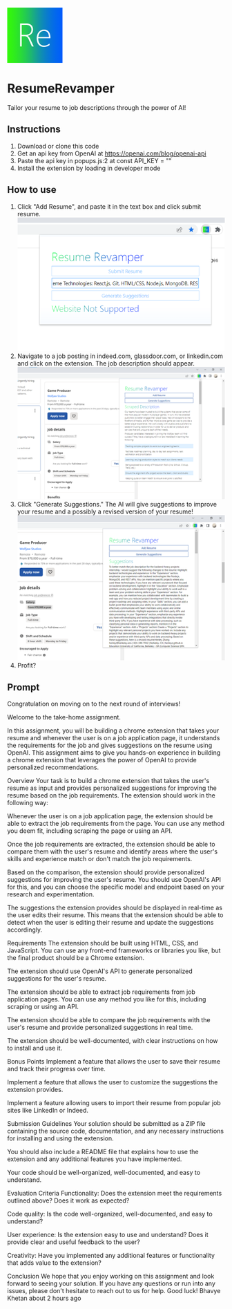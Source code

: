 ![](images/icon-128.png)
# ResumeRevamper

Tailor your resume to job descriptions through the power of AI!
## Instructions
1. Download or clone this code
2. Get an api key from OpenAI at https://openai.com/blog/openai-api
3. Paste the api key in popups.js:2 at const API_KEY = "<paste here>" 
4. Install the extension by loading in developer mode
  
 
## How to use
1. Click "Add Resume", and paste it in the text box and click submit resume.
![](screenshots/addingResume.png)
2. Navigate to a job posting in indeed.com, glassdoor.com, or linkedin.com and click on the extension. The job description should appear.
![](screenshots/gettingJobDetails.png)
3. Click "Generate Suggestions." The AI will give suggestions to improve your resume and a possibly a revised version of your resume!
![](screenshots/gettingSuggestions.png)
4. Profit?


## Prompt
  
Congratulation on moving on to the next round of interviews!

Welcome to the take-home assignment.

In this assignment, you will be building a chrome extension that takes your resume and whenever the user is on a job application page, it understands the requirements for the job and gives suggestions on the resume using OpenAI. This assignment aims to give you hands-on experience in building a chrome extension that leverages the power of OpenAI to provide personalized recommendations.

Overview
Your task is to build a chrome extension that takes the user's resume as input and provides personalized suggestions for improving the resume based on the job requirements. The extension should work in the following way:

Whenever the user is on a job application page, the extension should be able to extract the job requirements from the page. You can use any method you deem fit, including scraping the page or using an API.

Once the job requirements are extracted, the extension should be able to compare them with the user's resume and identify areas where the user's skills and experience match or don't match the job requirements.

Based on the comparison, the extension should provide personalized suggestions for improving the user's resume. You should use OpenAI's API for this, and you can choose the specific model and endpoint based on your research and experimentation.

The suggestions the extension provides should be displayed in real-time as the user edits their resume. This means that the extension should be able to detect when the user is editing their resume and update the suggestions accordingly.

Requirements
The extension should be built using HTML, CSS, and JavaScript. You can use any front-end frameworks or libraries you like, but the final product should be a Chrome extension.

The extension should use OpenAI's API to generate personalized suggestions for the user's resume.

The extension should be able to extract job requirements from job application pages. You can use any method you like for this, including scraping or using an API.

The extension should be able to compare the job requirements with the user's resume and provide personalized suggestions in real time.

The extension should be well-documented, with clear instructions on how to install and use it.

Bonus Points
Implement a feature that allows the user to save their resume and track their progress over time.

Implement a feature that allows the user to customize the suggestions the extension provides.

Implement a feature allowing users to import their resume from popular job sites like LinkedIn or Indeed.

Submission Guidelines
Your solution should be submitted as a ZIP file containing the source code, documentation, and any necessary instructions for installing and using the extension.

You should also include a README file that explains how to use the extension and any additional features you have implemented.

Your code should be well-organized, well-documented, and easy to understand.

Evaluation Criteria
Functionality: Does the extension meet the requirements outlined above? Does it work as expected?

Code quality: Is the code well-organized, well-documented, and easy to understand?

User experience: Is the extension easy to use and understand? Does it provide clear and useful feedback to the user?

Creativity: Have you implemented any additional features or functionality that adds value to the extension?

Conclusion
We hope that you enjoy working on this assignment and look forward to seeing your solution. If you have any questions or run into any issues, please don't hesitate to reach out to us for help. Good luck!
Bhavye Khetan
about 2 hours ago
